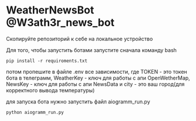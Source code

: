 # WeatherNewsBot @W3ath3r_news_bot
Скопируйте репозиторий к себе на локальное устройство

Для того, чтобы запустить ботами запустите сначала команду bash
```
pip install -r requiroments.txt 
```
потом пропешите в файле .env все зависимости, где TOKEN - это токен бота в телеграмм, WeatherKey - ключ для работы с апи OpenWetherMap, NewsKey - ключ для работы с апи NewsData и city - это ваш город(для корректного вывода температуры)

для запуска бота нужно запустить файл aiogramm_run.py
```
python aiogramm_run.py
```
